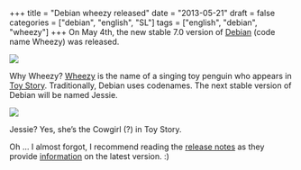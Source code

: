 +++
title = "Debian wheezy released"
date = "2013-05-21"
draft = false
categories = ["debian", "english", "SL"]
tags = ["english", "debian", "wheezy"]
+++
On May 4th, the new stable 7.0 version of
[Debian](https://www.debian.org) (code name Wheezy) was released.

![](/images/Wheezy_toyStory.jpg)

Why Wheezy? [Wheezy](https://disney.wikia.com/wiki/Wheezy_(Toy_Story)) is
the name of a singing toy penguin who appears in [Toy
Story](https://en.wikipedia.org/wiki/Toy_Story). Traditionally, Debian
uses codenames. The next stable version of Debian will be named Jessie.

![](/images/jessie_toystory.jpg)

Jessie? Yes, she’s the Cowgirl (?) in Toy Story.

Oh … I almost forgot, I recommend reading the [release
notes](https://wiki.debian.org/NewInWheezy) as they provide
[information](https://www.debian.org/releases/stable/amd64/release-notes/)
on the latest version. :)
